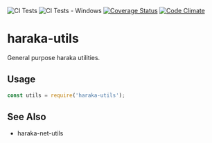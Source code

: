 ![CI Tests](https://github.com/haraka/haraka-utils/workflows/CI%20Tests/badge.svg)
![CI Tests - Windows](https://github.com/haraka/haraka-utils/workflows/CI%20Tests%20-%20Windows/badge.svg)
[![Coverage Status][cov-img]][cov-url]
[![Code Climate][clim-img]][clim-url]


# haraka-utils

General purpose haraka utilities.

## Usage

```js
const utils = require('haraka-utils');
```



## See Also

- haraka-net-utils


[cov-img]: https://codecov.io/github/haraka/haraka-utils/coverage.svg
[cov-url]: https://codecov.io/github/haraka/haraka-utils?branch=master
[clim-img]: https://codeclimate.com/github/haraka/haraka-utils/badges/gpa.svg
[clim-url]: https://codeclimate.com/github/haraka/haraka-utils
